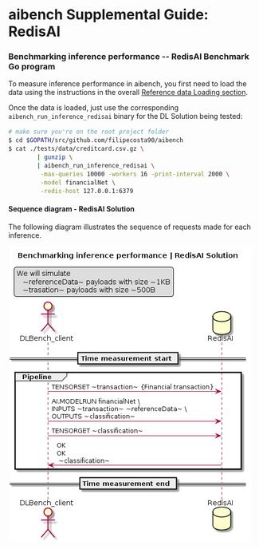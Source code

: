 # aibench Supplemental Guide: RedisAI


### Benchmarking inference performance -- RedisAI Benchmark Go program

To measure inference performance in aibench, you first need to load
the data using the instructions in the overall [Reference data Loading section](https://github.com/filipecosta90/aibench#reference-data-loading). 

Once the data is loaded,
just use the corresponding `aibench_run_inference_redisai` binary for the DL Solution
being tested:

```bash
# make sure you're on the root project folder
$ cd $GOPATH/src/github.com/filipecosta90/aibench
$ cat ./tests/data/creditcard.csv.gz \
        | gunzip \
        | aibench_run_inference_redisai \
         -max-queries 10000 -workers 16 -print-interval 2000 \
         -model financialNet \
         -redis-host 127.0.0.1:6379 
```

#### Sequence diagram - RedisAI Solution

The following diagram illustrates the sequence of requests made for each inference.


![Sequence diagram - RedisAI Solution][aibench_client_redisai]

[aibench_client_redisai]: ./aibench_client_redisai.png
